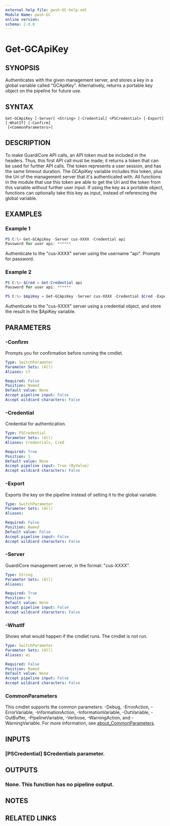 ```yaml
---
external help file: pwsh-GC-help.xml
Module Name: pwsh-GC
online version:
schema: 2.0.0
---
```


# Get-GCApiKey

## SYNOPSIS
Authenticates with the given management server, and stores a key in a global variable called "GCApiKey".
Alternatively, returns a portable key object on the pipeline for future use.

## SYNTAX

```
Get-GCApiKey [-Server] <String> [-Credential] <PSCredential> [-Export] [-WhatIf] [-Confirm]
 [<CommonParameters>]
```

## DESCRIPTION
To make GuardiCore API calls, an API token must be included in the headers.
Thus, this first API call must be made; it returns a token that can be used for further API calls.
The token represents a user session, and has the same timeout duration.
The GCApiKey variable includes this token, plus the Uri of the management server that it's authenticated with.
All functions in the module that use this token are able to get the Uri and the token from this variable without further user input.
If using the key as a portable object, functions can optionally take this key as input, instead of referencing the global variable.

## EXAMPLES

### Example 1
```powershell
PS C:\> Get-GCApiKey -Server cus-XXXX -Credential api
Password for user api: ******
```

Authenticate to the "cus-XXXX" server using the username "api". Prompts for password.

### Example 2
```powershell
PS C:\> $Cred = Get-Credential api
Password for user api: ******

PS C:\> $ApiKey = Get-GCApiKey -Server cus-XXXX -Credential $Cred -Export
```

Authenticate to the "cus-XXXX" server using a credential object, and store the result in the $ApiKey variable.

## PARAMETERS

### -Confirm
Prompts you for confirmation before running the cmdlet.

```yaml
Type: SwitchParameter
Parameter Sets: (All)
Aliases: cf

Required: False
Position: Named
Default value: None
Accept pipeline input: False
Accept wildcard characters: False
```

### -Credential
Credential for authentication.

```yaml
Type: PSCredential
Parameter Sets: (All)
Aliases: Credentials, Cred

Required: True
Position: 1
Default value: None
Accept pipeline input: True (ByValue)
Accept wildcard characters: False
```

### -Export
Exports the key on the pipeline instead of setting it to the global variable.

```yaml
Type: SwitchParameter
Parameter Sets: (All)
Aliases:

Required: False
Position: Named
Default value: False
Accept pipeline input: False
Accept wildcard characters: False
```

### -Server
GuardiCore management server, in the format: "cus-XXXX".

```yaml
Type: String
Parameter Sets: (All)
Aliases:

Required: True
Position: 0
Default value: None
Accept pipeline input: False
Accept wildcard characters: False
```

### -WhatIf
Shows what would happen if the cmdlet runs. The cmdlet is not run.

```yaml
Type: SwitchParameter
Parameter Sets: (All)
Aliases: wi

Required: False
Position: Named
Default value: None
Accept pipeline input: False
Accept wildcard characters: False
```

### CommonParameters
This cmdlet supports the common parameters: -Debug, -ErrorAction, -ErrorVariable, -InformationAction, -InformationVariable, -OutVariable, -OutBuffer, -PipelineVariable, -Verbose, -WarningAction, and -WarningVariable. For more information, see [about_CommonParameters](http://go.microsoft.com/fwlink/?LinkID=113216).

## INPUTS

### [PSCredential] $Credentials parameter.
## OUTPUTS

### None. This function has no pipeline output.
## NOTES

## RELATED LINKS
